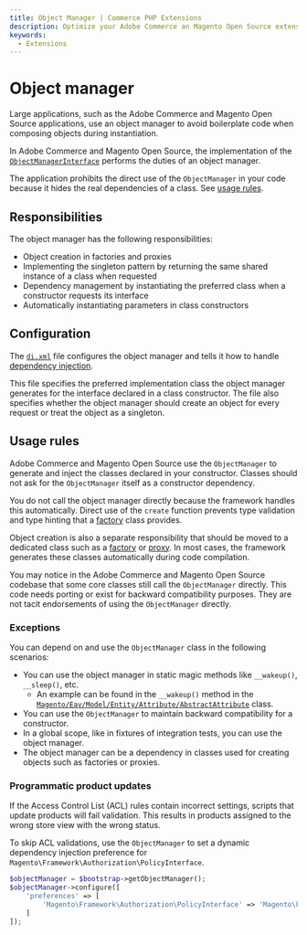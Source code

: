 ```yaml
---
title: Object Manager | Commerce PHP Extensions
description: Optimize your Adobe Commerce an Magento Open Source extension development skills by mastering the ObjectManagerInterface.
keywords:
  - Extensions
---
```


# Object manager

Large applications, such as the Adobe Commerce and Magento Open Source applications, use an object manager to avoid boilerplate code when composing objects during instantiation.

In Adobe Commerce and Magento Open Source, the implementation of the [`ObjectManagerInterface`](https://github.com/magento/magento2/blob/2.4/lib/internal/Magento/Framework/ObjectManagerInterface.php) performs the duties of an object manager.

<InlineAlert variant="warning" slots="text"/>

The application prohibits the direct use of the `ObjectManager` in your code because it hides the real dependencies of a class.
See [usage rules](#usage-rules).

## Responsibilities

The object manager has the following responsibilities:

-  Object creation in factories and proxies
-  Implementing the singleton pattern by returning the same shared instance of a class when requested
-  Dependency management by instantiating the preferred class when a constructor requests its interface
-  Automatically instantiating parameters in class constructors

## Configuration

The [`di.xml`](../../build/dependency-injection-file.md) file configures the object manager and tells it how to handle [dependency injection](../dependency-injection.md).

This file specifies the preferred implementation class the object manager generates for the interface declared in a class constructor.
The file also specifies whether the object manager should create an object for every request or treat the object as a singleton.

## Usage rules

Adobe Commerce and Magento Open Source use the `ObjectManager` to generate and inject the classes declared in your constructor.
Classes should not ask for the `ObjectManager` itself as a constructor dependency.

You do not call the object manager directly because the framework handles this automatically.
Direct use of the `create` function prevents type validation and type hinting that a [factory](../factories.md) class provides.

Object creation is also a separate responsibility that should be moved to a dedicated class such as a [factory](../factories.md) or [proxy](../proxies.md).
In most cases, the framework generates these classes automatically during code compilation.

<InlineAlert variant="warning" slots="text"/>

You may notice in the Adobe Commerce and Magento Open Source codebase that some core classes still call the `ObjectManager` directly.
This code needs porting or exist for backward compatibility purposes.
They are not tacit endorsements of using the `ObjectManager` directly.

### Exceptions

You can depend on and use the `ObjectManager` class in the following scenarios:

-  You can use the object manager in static magic methods like `__wakeup()`, `__sleep()`, etc.
   -  An example can be found in the `__wakeup()` method in the [`Magento/Eav/Model/Entity/Attribute/AbstractAttribute`](https://github.com/magento/magento2/blob/2.4/app/code/Magento/Eav/Model/Entity/Attribute/AbstractAttribute.php) class.
-  You can use the `ObjectManager` to maintain backward compatibility for a constructor.
-  In a global scope, like in fixtures of integration tests, you can use the object manager.
-  The object manager can be a dependency in classes used for creating objects such as factories or proxies.

### Programmatic product updates

If the Access Control List (ACL) rules contain incorrect settings, scripts that update products will fail validation.
This results in products assigned to the wrong store view with the wrong status.

To skip ACL validations, use the `ObjectManager` to set a dynamic dependency injection preference for `Magento\Framework\Authorization\PolicyInterface`.

``` php
$objectManager = $bootstrap->getObjectManager();
$objectManager->configure([
    'preferences' => [
        'Magento\Framework\Authorization\PolicyInterface' => 'Magento\Framework\Authorization\Policy\DefaultPolicy'
    ]
]);
```
